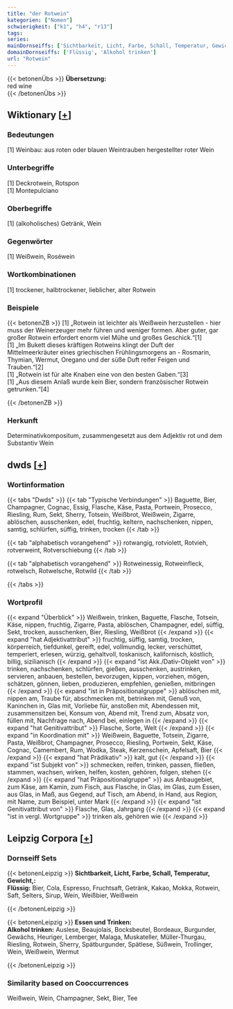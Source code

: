 ```yaml
---
title: "der Rotwein"
kategorien: ["Nomen"]
schwierigkeit: ["k1", "h4", "r13"]
tags:
series:
mainDornseiffs: ['Sichtbarkeit, Licht, Farbe, Schall, Temperatur, Gewicht,', 'Essen und Trinken']
domainDornseiffs: ['Flüssig', 'Alkohol trinken']
url: "Rotwein"
---
```


{{< betonenÜbs >}}
**Übersetzung:**  
red wine  
{{< /betonenÜbs >}}

## Wiktionary [[+](https://de.wiktionary.org/wiki/Rotwein)]

### Bedeutungen
[1] Weinbau: aus roten oder blauen Weintrauben hergestellter roter Wein  

### Unterbegriffe
[1] Deckrotwein, Rotspon  
[1] Montepulciano  

### Oberbegriffe
[1] (alkoholisches) Getränk, Wein  

### Gegenwörter
[1] Weißwein, Roséwein  

### Wortkombinationen
[1] trockener, halbtrockener, lieblicher, alter Rotwein  

### Beispiele
{{< betonenZB >}}
[1] „Rotwein ist leichter als Weißwein herzustellen - hier muss der Weinerzeuger mehr führen und weniger formen. Aber guter, gar großer Rotwein erfordert enorm viel Mühe und großes Geschick.“[1]  
[1] „Im Bukett dieses kräftigen Rotweins klingt der Duft der Mittelmeerkräuter eines griechischen Frühlingsmorgens an - Rosmarin, Thymian, Wermut, Oregano und der süße Duft reifer Feigen und Trauben.“[2]  
[1] „Rotwein ist für alte Knaben eine von den besten Gaben.“[3]  
[1] „Aus diesem Anlaß wurde kein Bier, sondern französischer Rotwein getrunken.“[4]  

{{< /betonenZB >}}
### Herkunft
Determinativkompositum, zusammengesetzt aus dem Adjektiv rot und dem Substantiv Wein  



## dwds [[+](https://www.dwds.de/wb/Rotwein)]

### Wortinformation
{{< tabs "Dwds" >}}
{{< tab "Typische Verbindungen" >}}
Baguette, Bier, Champagner, Cognac, Essig, Flasche, Käse, Pasta, Portwein, Prosecco, Riesling, Rum, Sekt, Sherry, Totsein, Weißbrot, Weißwein, Zigarre, ablöschen, ausschenken, edel, fruchtig, keltern, nachschenken, nippen, samtig, schlürfen, süffig, trinken, trocken
{{< /tab >}}

{{< tab "alphabetisch vorangehend" >}}
rotwangig, rotviolett, Rotvieh, rotverweint, Rotverschiebung
{{< /tab >}}

{{< tab "alphabetisch vorangehend" >}}
Rotweinessig, Rotweinfleck, rotwelsch, Rotwelsche, Rotwild
{{< /tab >}}

{{< /tabs >}}

### Wortprofil
{{< expand "Überblick" >}} Weißwein, trinken, Baguette, Flasche, Totsein, Käse, nippen, fruchtig, Zigarre, Pasta, ablöschen, Champagner, edel, süffig, Sekt, trocken, ausschenken, Bier, Riesling, Weißbrot {{< /expand >}}
{{< expand "hat Adjektivattribut" >}} fruchtig, süffig, samtig, trocken, körperreich, tiefdunkel, gereift, edel, vollmundig, lecker, verschüttet, temperiert, erlesen, würzig, gehaltvoll, toskanisch, kalifornisch, köstlich, billig, sizilianisch {{< /expand >}}
{{< expand "ist Akk./Dativ-Objekt von" >}} trinken, nachschenken, schlürfen, gießen, ausschenken, austrinken, servieren, anbauen, bestellen, bevorzugen, kippen, vorziehen, mögen, schätzen, gönnen, lieben, produzieren, empfehlen, genießen, mitbringen {{< /expand >}}
{{< expand "ist in Präpositionalgruppe" >}} ablöschen mit, nippen am, Traube für, abschmecken mit, betrinken mit, Genuß von, Kaninchen in, Glas mit, Vorliebe für, anstoßen mit, Abendessen mit, zusammensitzen bei, Konsum von, Abend mit, Trend zum, Absatz von, füllen mit, Nachfrage nach, Abend bei, einlegen in {{< /expand >}}
{{< expand "hat Genitivattribut" >}} Flasche, Sorte, Welt {{< /expand >}}
{{< expand "in Koordination mit" >}} Weißwein, Baguette, Totsein, Zigarre, Pasta, Weißbrot, Champagner, Prosecco, Riesling, Portwein, Sekt, Käse, Cognac, Camembert, Rum, Wodka, Steak, Kerzenschein, Apfelsaft, Bier {{< /expand >}}
{{< expand "hat Prädikativ" >}} kalt, gut {{< /expand >}}
{{< expand "ist Subjekt von" >}} schmecken, reifen, trinken, passen, fließen, stammen, wachsen, wirken, helfen, kosten, gehören, folgen, stehen {{< /expand >}}
{{< expand "hat Präpositionalgruppe" >}} aus Anbaugebiet, zum Käse, am Kamin, zum Fisch, aus Flasche, in Glas, im Glas, zum Essen, aus Glas, in Maß, aus Gegend, auf Tisch, am Abend, in Hand, aus Region, mit Name, zum Beispiel, unter Mark {{< /expand >}}
{{< expand "ist Genitivattribut von" >}} Flasche, Glas, Jahrgang {{< /expand >}}
{{< expand "ist in vergl. Wortgruppe" >}} trinken als, gehören wie {{< /expand >}}

## Leipzig Corpora [[+](https://corpora.uni-leipzig.de/en/res?word=Rotwein&corpusId=deu_newscrawl-public_2018)]

### Dornseiff Sets
{{< betonenLeipzig >}}
**Sichtbarkeit, Licht, Farbe, Schall, Temperatur, Gewicht,:**  
**Flüssig:** Bier, Cola, Espresso, Fruchtsaft, Getränk, Kakao, Mokka, Rotwein, Saft, Selters, Sirup, Wein, Weißbier, Weißwein  

{{< /betonenLeipzig >}}


{{< betonenLeipzig >}}
**Essen und Trinken:**  
**Alkohol trinken:** Auslese, Beaujolais, Bocksbeutel, Bordeaux, Burgunder, Gewächs, Heuriger, Lemberger, Malaga, Muskateller, Müller-Thurgau, Riesling, Rotwein, Sherry, Spätburgunder, Spätlese, Süßwein, Trollinger, Wein, Weißwein, Wermut  

{{< /betonenLeipzig >}}

### Similarity based on Cooccurrences
Weißwein, Wein, Champagner, Sekt, Bier, Tee

